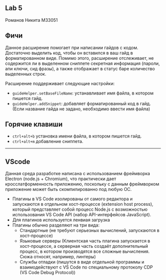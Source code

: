## Lab 5
Романов Никита M33051

## Фичи

Данное расширение помогает при написании гайдов с кодом. Достаточно выделить код, чтобы он вставился
в ваш гайд в форматированном виде. Помимо этого, расширение отслеживает, не содержится ли в выделенном сниппете секретная информация (пароли, апи ключи, сид фразы), а также отображает в статус баре количество выделенных строк.

Расширение поддерживает следующие настройки:

* `guideHelper.setBaseFileName`: устанавливает имя файла, в котором пишется гайд.
* `guideHelper.addSnippet`: добавляет форматированный код в гайд. (Если название гайда не задано, необходимо ввести имя файла)

## Горячие клавиши

* `ctrl+alt+b` установка имени файла, в котором пишется гайд.
* `ctrl+alt+m` добавление сниппета.

---

## VScode

Данная среда разработке написана с использованием фреймворка Electron (node.js + Chromium), что практически дает кросслатформенность приложению, поскольку с данным фреймворком приложение может быть скомпилированно под любую ОС.

* Плагины в VS Code изолированы от самого редактора и запускаются в отдельном хост-процессе (extension host process), который представляет собой процесс Node.js с возможностью использования VS Code API (набор API-интерфейсов JavaScript).
* Для плагинов используется ленвиая загрузка
* Плагины обычно разделяют на три вида:
  * Стандартные (не требуют серьезных вычислений, запускаются в хост-процессе)
  * Языковые серверы (Клиентская часть плагина запускается в хост-процессе, а серверная часть создаёт дополнительный процесс, в котором производятся все сложные вычисления. Сюжа относят, например, линтеры)
  * Службы отладки (пишутся в виде отдельной программы и взаимодействуют с VS Code по специальному протоколу CDP (VS Code Debug Protocol))